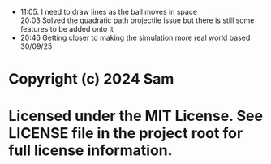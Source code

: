 <!DOCTYPE html>
<html>
<body>

<ul>
  <li>11:05. I need to draw lines as the ball moves in space</li>
  </li>20:03 Solved the quadratic path projectile issue but there is still some features to be added onto it</li>
<li>20:46 Getting closer to making the simulation more real world based 30/09/25</li>
</ul>

# Copyright (c) 2024 Sam
# Licensed under the MIT License. See LICENSE file in the project root for full license information.

